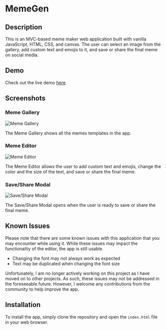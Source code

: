 <p align="center">
  <h1>MemeGen</h1>
</p>


## Description

This is an MVC-based meme maker web application built with vanilla JavaScript, HTML, CSS, and canvas. The user can select an image from the gallery, add custom text and emojis to it, and save or share the final meme on social media.

## Demo

Check out the live demo [here](https://crazydiamond24.github.io/memeGenerator/).


## Screenshots

### Meme Gallery
![Meme Gallery](https://www.imagehost.at/images/2023/05/08/2023-05-08-7.png)

The Meme Gallery shows all the memes templates in the app.

### Meme Editor
![Meme Editor](https://www.imagehost.at/images/2023/05/08/2023-05-08-8.png)

The Meme Editor allows the user to add custom text and emojis, change the color and the size of the text, and save or share the final meme.

### Save/Share Modal
![Save/Share Modal](https://www.imagehost.at/images/2023/05/08/edited.jpg)

The Save/Share Modal opens when the user is ready to save or share the final meme.

## Known Issues

Please note that there are some known issues with this application that you may encounter while using it. While these issues may impact the functionality of the editor, the app is still usable.

- Changing the font may not always work as expected
- Text may be duplicated when changing the font size

Unfortunately, I am no longer actively working on this project as I have moved on to other projects. As such, these issues may not be addressed in the foreseeable future. However, I welcome any contributions from the community to help improve the app.


## Installation

To install the app, simply clone the repository and open the `index.html` file in your web browser.
